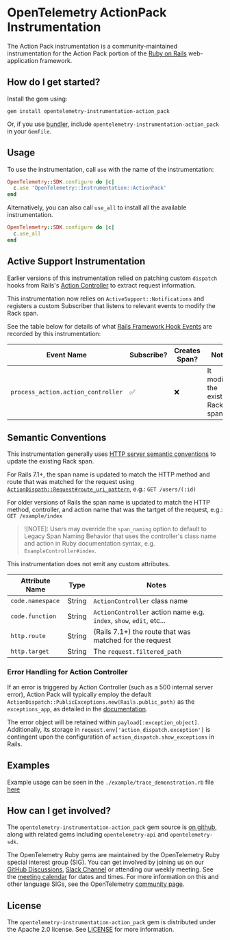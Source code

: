 # OpenTelemetry ActionPack Instrumentation

The Action Pack instrumentation is a community-maintained instrumentation for the Action Pack portion of the [Ruby on Rails][rails-home] web-application framework.

## How do I get started?

Install the gem using:

```console
gem install opentelemetry-instrumentation-action_pack
```

Or, if you use [bundler][bundler-home], include `opentelemetry-instrumentation-action_pack` in your `Gemfile`.

## Usage

To use the instrumentation, call `use` with the name of the instrumentation:

```ruby
OpenTelemetry::SDK.configure do |c|
  c.use 'OpenTelemetry::Instrumentation::ActionPack'
end
```

Alternatively, you can also call `use_all` to install all the available instrumentation.

```ruby
OpenTelemetry::SDK.configure do |c|
  c.use_all
end
```

## Active Support Instrumentation

Earlier versions of this instrumentation relied on patching custom `dispatch` hooks from Rails's [Action Controller](https://github.com/rails/rails/blob/main/actionpack/lib/action_controller/metal.rb#L224) to extract request information.

This instrumentation now relies on `ActiveSupport::Notifications` and registers a custom Subscriber that listens to relevant events to modify the Rack span.

See the table below for details of what [Rails Framework Hook Events](https://guides.rubyonrails.org/active_support_instrumentation.html#action-controller) are recorded by this instrumentation:

| Event Name | Subscribe? | Creates Span? |  Notes |
| - | - | - | - |
| `process_action.action_controller` | :white_check_mark: | :x: | It modifies the existing Rack span |

## Semantic Conventions

This instrumentation generally uses [HTTP server semantic conventions](https://opentelemetry.io/docs/specs/semconv/http/http-spans/) to update the existing Rack span.

For Rails 7.1+, the span name is updated to match the HTTP method and route that was matched for the request using [`ActionDispath::Request#route_uri_pattern`](https://api.rubyonrails.org/classes/ActionDispatch/Request.html#method-i-route_uri_pattern), e.g.: `GET /users/(:id)`

For older versions of Rails the span name is updated to match the HTTP method, controller, and action name that was the tartget of the request, e.g.: `GET /example/index`

> ![NOTE]: Users may override the `span_naming` option to default to Legacy Span Naming Behavior that uses the controller's class name and action in Ruby documentation syntax, e.g. `ExampleController#index`.

This instrumentation does not emit any custom attributes.

| Attribute Name | Type | Notes |
| - | - | - |
| `code.namespace` | String | `ActionController` class name |
| `code.function` | String | `ActionController` action name e.g. `index`, `show`, `edit`, etc... |
| `http.route` | String | (Rails 7.1+) the route that was matched for the request |
| `http.target` | String | The `request.filtered_path` |

### Error Handling for Action Controller

If an error is triggered by Action Controller (such as a 500 internal server error), Action Pack will typically employ the default `ActionDispatch::PublicExceptions.new(Rails.public_path)` as the `exceptions_app`, as detailed in the [documentation](https://guides.rubyonrails.org/configuring.html#config-exceptions-app).

The error object will be retained within `payload[:exception_object]`. Additionally, its storage in `request.env['action_dispatch.exception']` is contingent upon the configuration of `action_dispatch.show_exceptions` in Rails.

## Examples

Example usage can be seen in the `./example/trace_demonstration.rb` file [here](https://github.com/open-telemetry/opentelemetry-ruby-contrib/blob/main/instrumentation/action_pack/example/trace_demonstration.ru)

## How can I get involved?

The `opentelemetry-instrumentation-action_pack` gem source is [on github][repo-github], along with related gems including `opentelemetry-api` and `opentelemetry-sdk`.

The OpenTelemetry Ruby gems are maintained by the OpenTelemetry Ruby special interest group (SIG). You can get involved by joining us on our [GitHub Discussions][discussions-url], [Slack Channel][slack-channel] or attending our weekly meeting. See the [meeting calendar][community-meetings] for dates and times. For more information on this and other language SIGs, see the OpenTelemetry [community page][ruby-sig].

## License

The `opentelemetry-instrumentation-action_pack` gem is distributed under the Apache 2.0 license. See [LICENSE][license-github] for more information.

[bundler-home]: https://bundler.io
[repo-github]: https://github.com/open-telemetry/opentelemetry-ruby
[license-github]: https://github.com/open-telemetry/opentelemetry-ruby-contrib/blob/main/LICENSE
[ruby-sig]: https://github.com/open-telemetry/community#ruby-sig
[community-meetings]: https://github.com/open-telemetry/community#community-meetings
[slack-channel]: https://cloud-native.slack.com/archives/C01NWKKMKMY
[discussions-url]: https://github.com/open-telemetry/opentelemetry-ruby/discussions
[rails-home]: https://rubyonrails.org/
